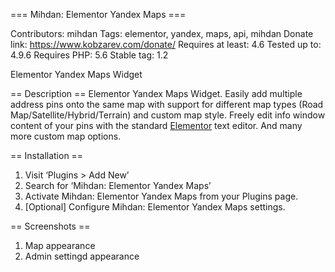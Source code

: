 === Mihdan: Elementor Yandex Maps ===

Contributors: mihdan
Tags: elementor, yandex, maps, api, mihdan
Donate link: https://www.kobzarev.com/donate/
Requires at least: 4.6
Tested up to: 4.9.6
Requires PHP: 5.6
Stable tag: 1.2

Elementor Yandex Maps Widget

== Description ==
Elementor Yandex Maps Widget. Easily add multiple address pins onto the same map with support for different map types (Road Map/Satellite/Hybrid/Terrain) and custom map style. Freely edit info window content of your pins with the standard [Elementor](https://www.kobzarev.com/r/elementor/) text editor. And many more custom map options.

== Installation ==
1. Visit ‘Plugins > Add New’
2. Search for ‘Mihdan: Elementor Yandex Maps’
3. Activate Mihdan: Elementor Yandex Maps from your Plugins page.
4. [Optional] Configure Mihdan: Elementor Yandex Maps settings.

== Screenshots ==
1. Map appearance
2. Admin settingd appearance
